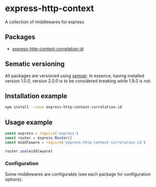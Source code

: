 # express-http-context

A collection of middlewares for express

## Packages

- [express-http-context-correlation-id](packages/express-http-context-correlation-id/)

## Sematic versioning

All packages are versioned using [semver](https://semver.org/). In essence, having installed version 1.0.0, version 2.0.0 is to be considered breaking while 1.9.0 is not.

## Installation example

```bash
npm install --save express-http-context-correlation-id
```

## Usage example

```js
const express = require('express')
const router = express.Router()
const middleware = require('express-http-context-correlation-id')

router.use(middleware)
```

### Configuration

Some middlewares are configurable (see each package for configuration options).
